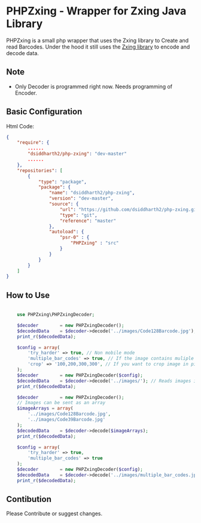 PHPZxing - Wrapper for Zxing Java Library
===========================================
PHPZxing is a small php wrapper that uses the Zxing library to Create and read Barcodes.
Under the hood it still uses the [Zxing library](https://github.com/zxing/zxing) to encode and decode data.

Note
--------------------
* Only Decoder is programmed right now. Needs programming of Encoder.

Basic Configuration
--------------------

Html Code:

```json
{  
    "require": {
        ......
        "dsiddharth2/php-zxing": "dev-master"
        ......
    },
    "repositories": [
        {
            "type": "package",
            "package": {
                "name": "dsiddharth2/php-zxing",
                "version": "dev-master",
                "source": {
                    "url": "https://github.com/dsiddharth2/php-zxing.git",
                    "type": "git",
                    "reference": "master"
                },
                "autoload": {
                    "psr-0" : {
                        "PHPZxing" : "src"
                    }
                }
            }
        }
    ]  
}
```

How to Use
----------
```php
    
    use PHPZxing\PHPZxingDecoder;

    $decoder        = new PHPZxingDecoder();
    $decodedData    = $decoder->decode('../images/Code128Barcode.jpg');
    print_r($decodedData);

    $config = array(
        'try_harder' => true, // Non mobile mode
        'multiple_bar_codes' => true, // If the image contains muliple bar codes
        'crop' => '100,200,300,300', // If you want to crop image in pixels
    );
    $decoder        = new PHPZxingDecoder($config);
    $decodedData    = $decoder->decode('../images/'); // Reads images in complete directory
    print_r($decodedData);

    $decoder        = new PHPZxingDecoder();
    // Images can be sent as an array
    $imageArrays = array(
        '../images/Code128Barcode.jpg',
        '../images/Code39Barcode.jpg'
    );
    $decodedData    = $decoder->decode($imageArrays);
    print_r($decodedData);

    $config = array(
        'try_harder' => true,
        'multiple_bar_codes' => true
    );
    $decoder        = new PHPZxingDecoder($config);
    $decodedData    = $decoder->decode('../images/multiple_bar_codes.jpg');
    print_r($decodedData);
```

Contibution
--------------------
Please Contribute or suggest changes.
